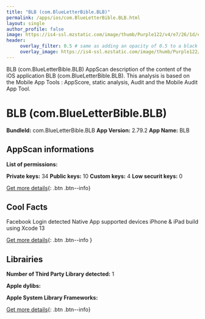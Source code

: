 ```yaml
---
title: "BLB (com.BlueLetterBible.BLB)"
permalink: /apps/ios/com.BlueLetterBible.BLB.html
layout: single
author_profile: false
image: https://is4-ssl.mzstatic.com/image/thumb/Purple122/v4/e7/26/1d/e7261d31-ebee-39f8-604b-6e18042bdde8/AppIcon-1x_U007emarketing-0-7-0-85-220.png/512x512bb.jpg
header: 
     overlay_filter: 0.5 # same as adding an opacity of 0.5 to a black background
     overlay_image: https://is4-ssl.mzstatic.com/image/thumb/Purple122/v4/e7/26/1d/e7261d31-ebee-39f8-604b-6e18042bdde8/AppIcon-1x_U007emarketing-0-7-0-85-220.png/512x512bb.jpg
---
```

BLB (com.BlueLetterBible.BLB) AppScan description of the content of the iOS application BLB (com.BlueLetterBible.BLB). This analysis is based on the Mobile App Tools : AppScore, static analysis, Audit and the Mobile Audit App Tool.

# BLB (com.BlueLetterBible.BLB)

**BundleId:** com.BlueLetterBible.BLB
**App Version:** 2.79.2
**App Name:** BLB


## AppScan informations 

**List of permissions:** 
  
  
**Private keys:** 34
**Public keys:** 10
**Custom keys:** 4
**Low securit keys:** 0
  
[Get more details](/pricing.html){: .btn .btn--info}

## Cool Facts

Facebook Login detected
Native App
supported devices iPhone & iPad
build using Xcode 13
  
[Get more details](/pricing.html){: .btn .btn--info }

## Librairies 
**Number of Third Party Library detected:** 1


**Apple dylibs:**


**Apple System Library Frameworks:**


  
[Get more details](/pricing.html){: .btn .btn--info}

